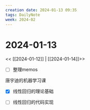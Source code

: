 ```yaml
---
creation date: 2024-01-13 09:35
tags: DailyNote
week: 2024-02
---
```


# 2024-01-13

<< [[2024-01-12]] | [[2024-01-14]]>>

- [ ] 整理memos

唐宇迪的机器学习课
- [x] 线性回归的理论基础
- [ ] 线性回归的代码实现


